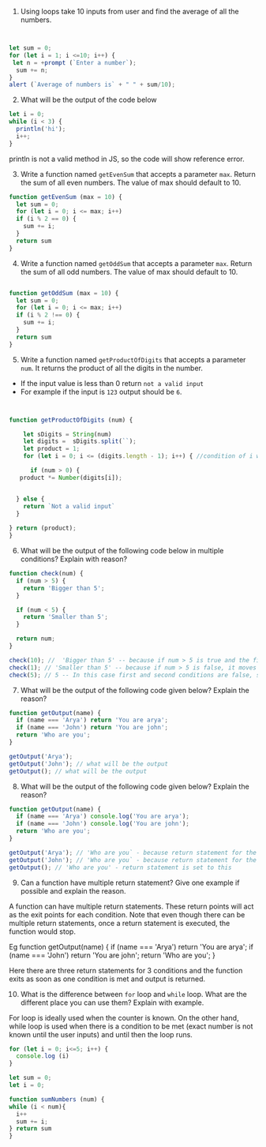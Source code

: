 1. Using loops take 10 inputs from user and find the average of all the numbers.



```js


let sum = 0;
for (let i = 1; i <=10; i++) {
 let n = +prompt (`Enter a number`);
  sum += n;
}
alert (`Average of numbers is` + " " + sum/10);

```
 

2. What will be the output of the code below

```js
let i = 0;
while (i < 3) {
  println('hi');
  i++;
}
```
println is not a valid method in JS, so the code will show reference error. 



3. Write a function named `getEvenSum` that accepts a parameter `max`. Return the sum of all even numbers. The value of max should default to 10.


```js
function getEvenSum (max = 10) {
  let sum = 0;
  for (let i = 0; i <= max; i++)
  if (i % 2 == 0) {
    sum += i;
  }
  return sum
}
```


4. Write a function named `getOddSum` that accepts a parameter `max`. Return the sum of all odd numbers. The value of max should default to 10.

```js

function getOddSum (max = 10) {
  let sum = 0;
  for (let i = 0; i <= max; i++)
  if (i % 2 !== 0) {
    sum += i;
  }
  return sum
}

```


5. Write a function named `getProductOfDigits` that accepts a parameter `num`. It returns the product of all the digits in the number.

- If the input value is less than 0 return `not a valid input`
- For example if the input is `123` output should be `6`.

```js


function getProductOfDigits (num) {

    let sDigits = String(num)
    let digits =  sDigits.split(``);
    let product = 1;
    for (let i = 0; i <= (digits.length - 1); i++) { //condition of i would be n-1 after split method

      if (num > 0) {
   product *= Number(digits[i]);


  } else {
    return `Not a valid input`
  } 
  
} return (product);
}

```


6. What will be the output of the following code below in multiple conditions? Explain with reason?

```js
function check(num) {
  if (num > 5) {
    return 'Bigger than 5';
  }

  if (num < 5) {
    return 'Smaller than 5';
  }

  return num;
}

check(10); //  'Bigger than 5' -- because if num > 5 is true and the first if condition is triggered
check(1); // 'Smaller than 5' -- because if num > 5 is false, it moves to the next condition in the code which is if num < 5 is true.Since the second condition is true, the second return statement is triggered condition is triggered.
check(5); // 5 -- In this case first and second conditions are false, so it returns the number value. 
```

7. What will be the output of the following code given below? Explain the reason?

```js
function getOutput(name) {
  if (name === 'Arya') return 'You are arya';
  if (name === 'John') return 'You are john';
  return 'Who are you';
}

getOutput('Arya'); 
getOutput('John'); // what will be the output
getOutput(); // what will be the output
```

8. What will be the output of the following code given below? Explain the reason?

```js
function getOutput(name) {
  if (name === 'Arya') console.log('You are arya');
  if (name === 'John') console.log('You are john');
  return 'Who are you';
}

getOutput('Arya'); // 'Who are you` - because return statement for the function is set to this. But we would see 'You are arya' in the console.
getOutput('John'); // 'Who are you` - because return statement for the function is set to this. But we would see 'You are john' in the console.
getOutput(); // 'Who are you' - return statement is set to this
```

9. Can a function have multiple return statement? Give one example if possible and explain the reason.

A function can have multiple return statements. These return points will act as the exit points for each condition. Note that even though there can be multiple return statements, once a return statement is executed,  the function would stop. 

Eg
function getOutput(name) {
  if (name === 'Arya') return 'You are arya';
  if (name === 'John') return 'You are john';
  return 'Who are you';
}

Here there are three return statements for 3 conditions and the function exits as soon as one condition is met and output is returned. 





10. What is the difference between `for` loop and `while` loop. What are the different place you can use them? Explain with example.

For loop is ideally used when the counter is known. On the other hand, while loop is used when there is a condition to be met (exact number is not known until the user inputs) and until then the loop runs. 
```js
for (let i = 0; i<=5; i++) {
  console.log (i)
}

```

```js
let sum = 0;
let i = 0;

function sumNumbers (num) {
while (i < num){
  i++
  sum += i;
} return sum
}

```

